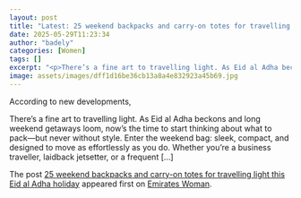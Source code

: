 ```yaml
---
layout: post
title: "Latest: 25 weekend backpacks and carry-on totes for travelling light this Eid al Adha holiday"
date: 2025-05-29T11:23:34
author: "badely"
categories: [Women]
tags: []
excerpt: "<p>There’s a fine art to travelling light. As Eid al Adha beckons and long weekend getaways loom, now’s the time to start thinking about what to pack—"
image: assets/images/dff1d16be36cb13a8a4e832923a45b69.jpg
---
```


According to new developments, <p>There’s a fine art to travelling light. As Eid al Adha beckons and long weekend getaways loom, now’s the time to start thinking about what to pack—but never without style. Enter the weekend bag: sleek, compact, and designed to move as effortlessly as you do. Whether you&#8217;re a business traveller, laidback jetsetter, or a frequent [&#8230;]</p>
<p>The post <a href="https://emirateswoman.com/25-weekend-backpacks-and-carry-on-totes-for-travelling-light/" rel="nofollow">25 weekend backpacks and carry-on totes for travelling light this Eid al Adha holiday</a> appeared first on <a href="https://emirateswoman.com" rel="nofollow">Emirates Woman</a>.</p>


